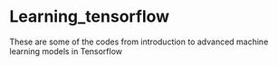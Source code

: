 # Learning_tensorflow
These are some of the codes from introduction to advanced machine learning  models in Tensorflow
